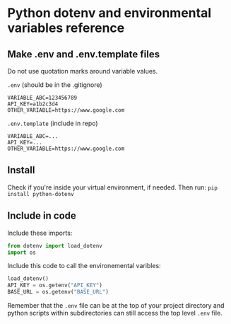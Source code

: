 # Python dotenv and environmental variables reference

## Make .env and .env.template files
Do not use quotation marks around variable values.

`.env` (should be in the .gitignore)
```
VARIABLE_ABC=123456789
API_KEY=a1b2c3d4
OTHER_VARIABLE=https://www.google.com
```

`.env.template` (include in repo)
```
VARIABLE_ABC=...
API_KEY=...
OTHER_VARIABLE=https://www.google.com
```

## Install
Check if you're inside your virtual environment, if needed. Then run: `pip install python-dotenv`

## Include in code
Include these imports:
```python
from dotenv import load_dotenv
import os
```

Include this code to call the environemental varibles:
```python
load_dotenv()
API_KEY = os.getenv("API_KEY")
BASE_URL = os.getenv("BASE_URL")
```

Remember that the `.env` file can be at the top of your project directory and python scripts within subdirectories can still access the top level `.env` file.
